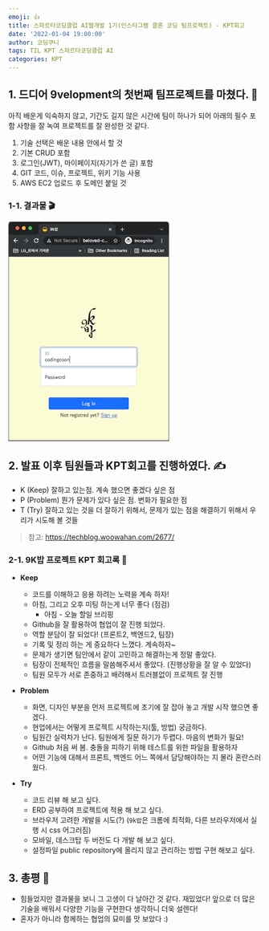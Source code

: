 ```yaml
---
emoji: 👍
title: 스파르타코딩클럽 AI웹개발 1기(인스타그램 클론 코딩 팀프로젝트) - KPT회고
date: '2022-01-04 19:00:00'
author: 코딩쿠니
tags: TIL KPT 스파르타코딩클럽 AI
categories: KPT
---
```


## 1. 드디어 9velopment의 첫번째 팀프로젝트를 마쳤다. 💪
아직 배운게 익숙하지 않고, 기간도 길지 않은 시간에 팀이 하나가 되어 아래의 필수 포함 사항을 잘 녹여 프로젝트를 잘 완성한 것 같다.
1. 기술 선택은 배운 내용 안에서 할 것
2. 기본 CRUD 포함
3. 로그인(JWT), 마이페이지(자기가 쓴 글) 포함
4. GIT 코드, 이슈, 프로젝트, 위키 기능 사용
5. AWS EC2 업로드 후 도메인 붙일 것   

### 1-1. 결과물 🎬
![사진](./9kbab.gif) 

## 2. 발표 이후 팀원들과 KPT회고를 진행하였다. ✍️
- K (Keep) 잘하고 있는점. 계속 했으면 좋겠다 싶은 점
- P (Problem) 뭔가 문제가 있다 싶은 점. 변화가 필요한 점
- T (Try) 잘하고 있는 것을 더 잘하기 위해서, 문제가 있는 점을 해결하기 위해서 우리가 시도해 볼 것들
> 참고: https://techblog.woowahan.com/2677/

### 2-1. 9K밥 프로젝트 KPT 회고록 🍚
- **Keep**
    - 코드를 이해하고 응용 하려는 노력을 계속 하자!
    - 아침, 그리고 오후 미팅 하는게 너무 좋다 (점검)
        - 아침 - 오늘 할일 브리핑
    - Github을 잘 활용하여 협업이 잘 진행 되었다.
    - 역할 분담이 잘 되었다! (프론트2, 백엔드2, 팀장)
    - 기록 및 정리 하는 게 중요하다 느꼈다. 계속하자~
    - 문제가 생기면 팀안에서 같이 고민하고 해결하는게 정말 좋았다.
    - 팀장이 전체적인 흐름을 말씀해주셔서 좋았다. (진행상황을 잘 알 수 있었다)
    - 팀원 모두가 서로 존중하고 배려해서 트러블없이 프로젝트 잘 진행

- **Problem**
    - 화면, 디자인 부분을 먼저 프로젝트에 초기에 잘 잡아 놓고 개발 시작 했으면 좋겠다.
    - 현업에서는 어떻게 프로젝트 시작하는지(툴, 방법) 궁금하다.
    - 팀원간 실력차가 난다. 팀원에게 질문 하기가 두렵다. 마음의 변화가 필요!
    - Github 처음 써 봄. 충돌을 피하기 위해 테스트를 위한 파일을 활용하자
    - 어떤 기능에 대해서 프론트, 백엔드 어느 쪽에서 담당해야하는 지 몰라 혼란스러웠다.

- **Try**
    - 코드 리뷰 해 보고 싶다.
    - ERD 공부하여 프로젝트에 적용 해 보고 싶다.
    - 브라우저 고려한 개발을 시도(?) (`9k밥`은 크롬에 최적화, 다른 브라우저에서 실행 시 css 어그러짐)
    - 모바일, 데스크탑 두 버전도 다 개발 해 보고 싶다.
    - 설정파일 public repository에 올리지 않고 관리하는 방법 구현 해보고 싶다.

## 3. 총평 🌼
* 힘들었지만 결과물을 보니 그 고생이 다 날아간 것 같다. 재밌었다! 앞으로 더 많은 기술을 배워서 다양한 기능을 구현한다 생각하니 더욱 설렌다!
* 혼자가 아니라 함께하는 협업의 묘미를 맛 보았다 :)

   
```toc
```